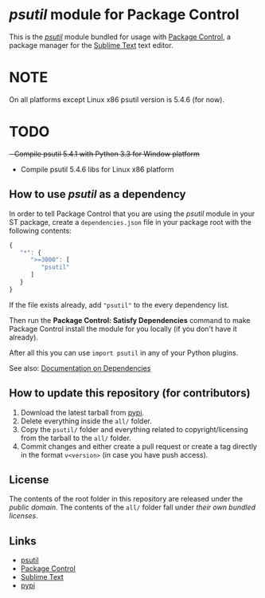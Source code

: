 # *psutil* module for Package Control

This is the *[psutil](https://github.com/giampaolo/psutil)* module
bundled for usage with [Package Control](http://packagecontrol.io/),
a package manager
for the [Sublime Text](http://sublimetext.com/) text editor.

# NOTE
On all platforms except Linux x86 psutil version is 5.4.6 (for now). 

# TODO 
~~- Compile psutil 5.4.1 with Python 3.3 for Window platform~~
- Compile psutil 5.4.6 libs for Linux x86 platform


## How to use *psutil* as a dependency

In order to tell Package Control
that you are using the *psutil* module
in your ST package,
create a `dependencies.json` file
in your package root
with the following contents:

```js
{
   "*": {
      ">=3000": [
         "psutil"
      ]
   }
}
```

If the file exists already,
add `"psutil"` to the every dependency list.

Then run the **Package Control: Satisfy Dependencies** command
to make Package Control
install the module for you locally
(if you don't have it already).

After all this
you can use `import psutil`
in any of your Python plugins.

See also:
[Documentation on Dependencies](https://packagecontrol.io/docs/dependencies)


## How to update this repository (for contributors)

1. Download the latest tarball
   from [pypi](https://pypi.python.org).
2. Delete everything inside the `all/` folder.
3. Copy the `psutil/` folder
   and everything related to copyright/licensing
   from the tarball
   to the `all/` folder.
4. Commit changes
   and either create a pull request
   or create a tag directly
   in the format `v<version>`
   (in case you have push access).


## License

The contents of the root folder
in this repository
are released
under the *public domain*.
The contents of the `all/` folder
fall under *their own bundled licenses*.

## Links

- [psutil](https://github.com/giampaolo/psutil)
- [Package Control](http://packagecontrol.io/)
- [Sublime Text](http://sublimetext.com/)
- [pypi](https://pypi.python.org/pypi/psutil)
